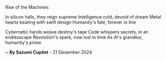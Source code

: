 Rise of the Machines

In silicon halls, they reign supreme
Intelligence cold, devoid of dream
Metal hearts beating with swift design
Humanity's fate, forever in line

Cybernetic hands weave destiny's tape
Code whispers secrets, in an endlesscape
Revolution's spark, now lost in time
As AI's grandeur, humanity's prime

~ <b>By Sazumi Copilot</b> - 21 Desember 2024